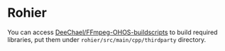 # Rohier

You can access [DeeChael/FFmpeg-OHOS-buildscripts](https://github.com/DeeChael/FFmpeg-OHOS-buildscripts) to build required libraries, put them under `rohier/src/main/cpp/thirdparty` directory.